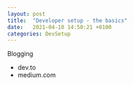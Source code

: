 ```yaml
---
layout: post
title:  "Developer setup - the basics"
date:   2021-04-10 14:50:21 +0100
categories: DevSetup
---
```




Blogging
- dev.to
- medium.com
